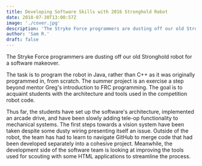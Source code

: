 ```yaml
---
title: Developing Software Skills with 2016 Stronghold Robot
date: 2018-07-30T13:00:57Z
image: './cover.jpg'
description: 'The Stryke Force programmers are dusting off our old Stronghold robot for a software makeover.'
author: 'Sam R.'
draft: false
---
```


The Stryke Force programmers are dusting off our old Stronghold robot for a software makeover.

<!--more-->

The task is to program the robot in Java, rather than C++ as it was originally programmed in, from scratch. The summer project is an exercise a step beyond mentor Greg's introduction to FRC programming. The goal is to acquaint students with the architecture and tools used in the competition robot code.

Thus far, the students have set up the software's architecture, implemented an arcade drive, and have been slowly adding tele-op functionality to mechanical systems. The first steps towards a vision system have been taken despite some dusty wiring presenting itself an issue. Outside of the robot, the team has had to learn to navigate GitHub to merge code that had been developed separately into a cohesive project. Meanwhile, the development side of the software team is looking at improving the tools used for scouting with some HTML applications to streamline the process.
